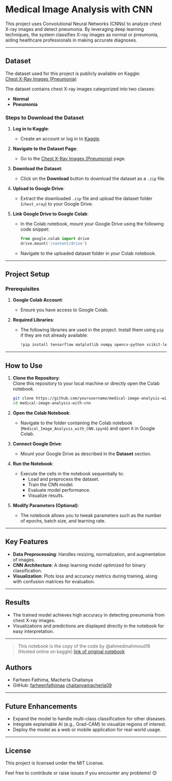 # Medical Image Analysis with CNN  
This project uses Convolutional Neural Networks (CNNs) to analyze chest X-ray images and detect pneumonia. By leveraging deep learning techniques, the system classifies X-ray images as normal or pneumonia, aiding healthcare professionals in making accurate diagnoses.  

---

## Dataset  

The dataset used for this project is publicly available on Kaggle:  
[Chest X-Ray Images (Pneumonia)](https://www.kaggle.com/datasets/paultimothymooney/chest-xray-pneumonia)  

The dataset contains chest X-ray images categorized into two classes:  
- **Normal**  
- **Pneumonia**  

### Steps to Download the Dataset  

1. **Log in to Kaggle**:  
   - Create an account or log in to [Kaggle](https://www.kaggle.com/).  

2. **Navigate to the Dataset Page**:  
   - Go to the [Chest X-Ray Images (Pneumonia)](https://www.kaggle.com/datasets/paultimothymooney/chest-xray-pneumonia) page.  

3. **Download the Dataset**:  
   - Click on the **Download** button to download the dataset as a `.zip` file.  

4. **Upload to Google Drive**:  
   - Extract the downloaded `.zip` file and upload the dataset folder (`chest_xray`) to your Google Drive.  

5. **Link Google Drive to Google Colab**:  
   - In the Colab notebook, mount your Google Drive using the following code snippet:  
     ```python  
     from google.colab import drive  
     drive.mount('/content/drive')  
     ```  
   - Navigate to the uploaded dataset folder in your Colab notebook.  

---

## Project Setup  

### Prerequisites  

1. **Google Colab Account**:  
   - Ensure you have access to Google Colab.  

2. **Required Libraries**:  
   - The following libraries are used in the project. Install them using `pip` if they are not already available:  
     ```bash  
     !pip install tensorflow matplotlib numpy opencv-python scikit-learn  
     ```  

---

## How to Use  

1. **Clone the Repository**:  
   Clone this repository to your local machine or directly open the Colab notebook.  
   ```bash  
   git clone https://github.com/yourusername/medical-image-analysis-with-cnn.git  
   cd medical-image-analysis-with-cnn  
   ```  

2. **Open the Colab Notebook**:  
   - Navigate to the folder containing the Colab notebook (`Medical_Image_Analysis_with_CNN.ipynb`) and open it in Google Colab.  

3. **Connect Google Drive**:  
   - Mount your Google Drive as described in the **Dataset** section.  

4. **Run the Notebook**:  
   - Execute the cells in the notebook sequentially to:  
     - Load and preprocess the dataset.  
     - Train the CNN model.  
     - Evaluate model performance.  
     - Visualize results.  

5. **Modify Parameters (Optional)**:  
   - The notebook allows you to tweak parameters such as the number of epochs, batch size, and learning rate.  

---

## Key Features  

- **Data Preprocessing**: Handles resizing, normalization, and augmentation of images.  
- **CNN Architecture**: A deep learning model optimized for binary classification.  
- **Visualization**: Plots loss and accuracy metrics during training, along with confusion matrices for evaluation.  

---

## Results  

- The trained model achieves high accuracy in detecting pneumonia from chest X-ray images.  
- Visualizations and predictions are displayed directly in the notebook for easy interpretation.  

---

> This notebook is the copy of the code by @ahmedmahmoud16 (Hosted online on kaggle) [link of original notebook](https://www.kaggle.com/code/ahmedmahmoud16/medical-image-analysis-with-cnn/notebook)

## Authors
- Farheen Fathima, Macherla Chaitanya 
- GitHub: [farheenfathimaa](https://github.com/farheenfathimaa)
          [chaitanyamacherla09](https://github.com/chaitanyamacherla09)

---

## Future Enhancements  

- Expand the model to handle multi-class classification for other diseases.  
- Integrate explainable AI (e.g., Grad-CAM) to visualize regions of interest.  
- Deploy the model as a web or mobile application for real-world usage.  

---

## License  

This project is licensed under the MIT License.  

Feel free to contribute or raise issues if you encounter any problems! 😊

